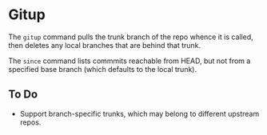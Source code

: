 # Gitup

The `gitup` command pulls the trunk branch of the repo whence it is called, then
deletes any local branches that are behind that trunk.

The `since` command lists commmits reachable from HEAD, but not from a specified
base branch (which defaults to the local trunk).

## To Do

* Support branch-specific trunks, which may belong to different upstream repos.

